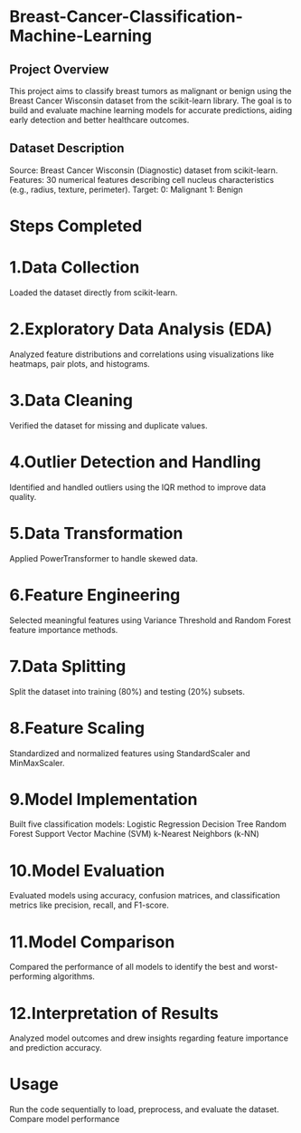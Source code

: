 # Breast-Cancer-Classification-Machine-Learning
## Project Overview
This project aims to classify breast tumors as malignant or benign using the Breast Cancer Wisconsin dataset from the scikit-learn library. The goal is to build and evaluate machine learning models for accurate predictions, aiding early detection and better healthcare outcomes.

## Dataset Description
Source: Breast Cancer Wisconsin (Diagnostic) dataset from scikit-learn.
Features: 30 numerical features describing cell nucleus characteristics (e.g., radius, texture, perimeter).
Target:
0: Malignant
1: Benign

# Steps Completed
# 1.Data Collection
Loaded the dataset directly from scikit-learn.
# 2.Exploratory Data Analysis (EDA)
Analyzed feature distributions and correlations using visualizations like heatmaps, pair plots, and histograms.
# 3.Data Cleaning
Verified the dataset for missing and duplicate values.
# 4.Outlier Detection and Handling
Identified and handled outliers using the IQR method to improve data quality.
# 5.Data Transformation
Applied PowerTransformer to handle skewed data.
# 6.Feature Engineering
Selected meaningful features using Variance Threshold and Random Forest feature importance methods.
# 7.Data Splitting
Split the dataset into training (80%) and testing (20%) subsets.
# 8.Feature Scaling
Standardized and normalized features using StandardScaler and MinMaxScaler.
# 9.Model Implementation
Built five classification models:
Logistic Regression
Decision Tree
Random Forest
Support Vector Machine (SVM)
k-Nearest Neighbors (k-NN)
# 10.Model Evaluation
Evaluated models using accuracy, confusion matrices, and classification metrics like precision, recall, and F1-score.
# 11.Model Comparison
Compared the performance of all models to identify the best and worst-performing algorithms.
# 12.Interpretation of Results
Analyzed model outcomes and drew insights regarding feature importance and prediction accuracy.
# Usage
Run the code sequentially to load, preprocess, and evaluate the dataset.
Compare model performance 

